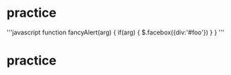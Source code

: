 # practice
'''javascript
function fancyAlert(arg) {
  if(arg) {
    $.facebox({div:'#foo'})
  }
}
'''
# practice
